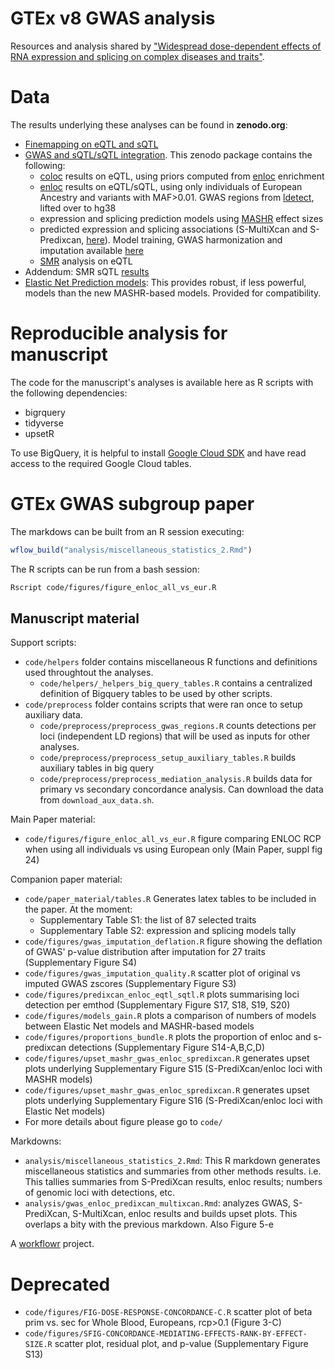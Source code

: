 # GTEx v8 GWAS analysis

Resources and analysis shared by ["Widespread dose-dependent effects of RNA expression and splicing on complex diseases and traits"](https://doi.org/10.1101/814350).

# Data

The results underlying these analyses can be found in **zenodo.org**:

* [Finemapping on eQTL and sQTL](https://zenodo.org/record/3517189#.XbMe6NF7m90)
* [GWAS and sQTL/sQTL integration](https://zenodo.org/record/3518299#.XbMgFNF7m90). This zenodo package contains the following:
    * [coloc](https://github.com/chr1swallace/coloc) results on eQTL, using priors computed from [enloc](https://github.com/xqwen/integrative) enrichment
    * [enloc](https://github.com/xqwen/integrative) results on eQTL/sQTL, using only individuals of European Ancestry and variants with MAF>0.01.
GWAS regions from [ldetect](https://bitbucket.org/nygcresearch/ldetect/src/master/), lifted over to hg38
    * expression and splicing prediction models using [MASHR](https://github.com/stephenslab/mashr) effect sizes
    * predicted expression and splicing associations (S-MultiXcan and S-Predixcan, [here](https://github.com/hakyimlab/MetaXcan)). 
    Model training, GWAS harmonization and imputation available [here](https://github.com/hakyimlab/summary-gwas-imputation)
    * [SMR](https://cnsgenomics.com/software/smr/#Overview) analysis on eQTL
* Addendum: SMR sQTL [results](https://zenodo.org/record/3525070#.XbxH79F7m90)
* [Elastic Net Prediction models](https://zenodo.org/record/3519321#.XbxAANF7m90): This provides robust, if less powerful, models than the new MASHR-based models.
Provided for compatibility.

# Reproducible analysis for manuscript

The code for the manuscript's analyses is available here as R scripts with the following dependencies:

- bigrquery
- tidyverse
- upsetR

To use BigQuery, it is helpful to install [Google Cloud SDK](https://cloud.google.com/sdk/) and have read access to the required Google Cloud tables.

# GTEx GWAS subgroup paper

The markdows can be built from an R session executing:

```R
wflow_build("analysis/miscellaneous_statistics_2.Rmd")
```

The R scripts can be run from a bash session:

```bash
Rscript code/figures/figure_enloc_all_vs_eur.R
```

## Manuscript material

Support scripts:

* `code/helpers` folder contains miscellaneous R functions and definitions used throughtout the analyses.
    * `code/helpers/_helpers_big_query_tables.R` contains a centralized definition of Bigquery  tables to be used by other scripts.
* `code/preprocess` folder contains scripts that were ran once to setup auxiliary data.
    * `code/preprocess/preprocess_gwas_regions.R` counts detections per loci (independent LD regions) that will be used as inputs for other analyses.
    * `code/preprocess/preprocess_setup_auxiliary_tables.R` builds auxiliary tables in big query
    * `code/preprocess/preprocess_mediation_analysis.R` builds data for primary vs secondary concordance analysis. Can download the data from `download_aux_data.sh`.
    
Main Paper material:

* `code/figures/figure_enloc_all_vs_eur.R` figure comparing ENLOC RCP when using all individuals vs using European only (Main Paper, suppl fig 24)
  
Companion paper material:

* `code/paper_material/tables.R` Generates latex tables to be included in the paper. At the moment: 
    * Supplementary Table S1: the list of 87 selected traits
    * Supplementary Table S2: expression and splicing models tally
* `code/figures/gwas_imputation_deflation.R` figure showing the deflation of GWAS' p-value distribution after imputation for 27 traits 
(Supplementary Figure S4)
* `code/figures/gwas_imputation_quality.R` scatter plot of original vs imputed GWAS zscores (Supplementary Figure S3)
* `code/figures/predixcan_enloc_eqtl_sqtl.R` plots summarising loci detection per emthod (Supplementary Figure S17, S18, S19, S20)
* `code/figures/models_gain.R` plots a comparison of numbers of models between Elastic Net models and MASHR-based models
* `code/figures/proportions_bundle.R` plots the proportion of enloc and s-predixcan detections (Supplementary Figure S14-A,B,C,D)
* `code/figures/upset_mashr_gwas_enloc_spredixcan.R` generates upset plots underlying Supplementary Figure S15 (S-PrediXcan/enloc loci with MASHR models)
* `code/figures/upset_mashr_gwas_enloc_spredixcan.R` generates upset plots underlying Supplementary Figure S16 (S-PrediXcan/enloc loci with Elastic Net models)
* For more details about figure please go to `code/`

Markdowns:

* `analysis/miscellaneous_statistics_2.Rmd`: This R markdown generates miscellaneous statistics and summaries from other methods results. 
i.e. This tallies summaries from S-PrediXcan results, enloc results; numbers of genomic loci with detections, etc.
* `analysis/gwas_enloc_predixcan_multixcan.Rmd`: analyzes GWAS, S-PrediXcan, S-MultiXcan, enloc results and builds upset plots.
This overlaps a bity with the previous markdown. Also Figure 5-e


A [workflowr][] project.

[workflowr]: https://github.com/jdblischak/workflowr


# Deprecated

* `code/figures/FIG-DOSE-RESPONSE-CONCORDANCE-C.R` scatter plot of beta prim vs. sec for Whole Blood, Europeans, rcp>0.1 (Figure 3-C)
* `code/figures/SFIG-CONCORDANCE-MEDIATING-EFFECTS-RANK-BY-EFFECT-SIZE.R` scatter plot, residual plot, and p-value (Supplementary Figure S13)
